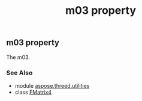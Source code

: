 ﻿---
title: m03 property
second_title: Aspose.3D for Python via .NET API References
description: 
type: docs
weight: 100
url: /python-net/aspose.threed.utilities/fmatrix4/m03/
is_root: false
---

## m03 property


The m03.

### See Also
* module [aspose.threed.utilities](../../)
* class [FMatrix4](/3d/python-net/aspose.threed.utilities/fmatrix4)
